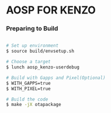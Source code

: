 # AOSP FOR KENZO #


### Preparing to Build ###

```bash

# Set up environment
$ source build/envsetup.sh

# Choose a target
$ lunch aosp_kenzo-userdebug

# Build with Gapps and Pixel(Optional)
$ WITH_GAPPS=true
$ WITH_PIXEL=true

# Build the code
$ make -jX otapackage
```
